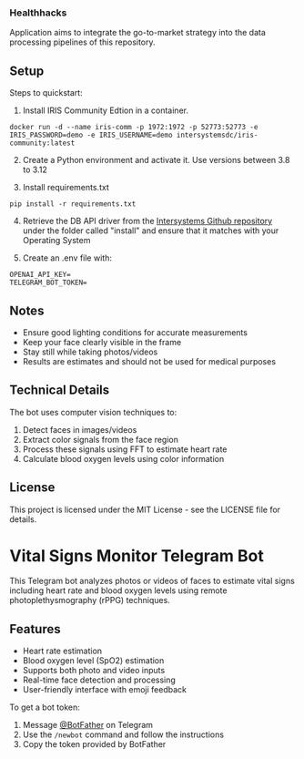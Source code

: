 ### Healthhacks
Application aims to integrate the go-to-market strategy into the data processing pipelines of this repository.
## Setup

Steps to quickstart:
1) Install IRIS Community Edtion in a container.
```
docker run -d --name iris-comm -p 1972:1972 -p 52773:52773 -e IRIS_PASSWORD=demo -e IRIS_USERNAME=demo intersystemsdc/iris-community:latest
```

2) Create a Python environment and activate it. Use versions between 3.8 to 3.12

3) Install requirements.txt 
```
pip install -r requirements.txt
```

4) Retrieve the DB API driver from the [Intersystems Github repository](https://github.com/intersystems-community/hackathon-2024) under the folder called "install" and ensure that it matches with your Operating System

5) Create an .env file with:
```
OPENAI_API_KEY=
TELEGRAM_BOT_TOKEN=
```

## Notes

- Ensure good lighting conditions for accurate measurements
- Keep your face clearly visible in the frame
- Stay still while taking photos/videos
- Results are estimates and should not be used for medical purposes

## Technical Details

The bot uses computer vision techniques to:
1. Detect faces in images/videos
2. Extract color signals from the face region
3. Process these signals using FFT to estimate heart rate
4. Calculate blood oxygen levels using color information

## License

This project is licensed under the MIT License - see the LICENSE file for details.

# Vital Signs Monitor Telegram Bot
This Telegram bot analyzes photos or videos of faces to estimate vital signs including heart rate and blood oxygen levels using remote photoplethysmography (rPPG) techniques.

## Features

- Heart rate estimation
- Blood oxygen level (SpO2) estimation
- Supports both photo and video inputs
- Real-time face detection and processing
- User-friendly interface with emoji feedback


To get a bot token:
1. Message [@BotFather](https://t.me/botfather) on Telegram
2. Use the `/newbot` command and follow the instructions
3. Copy the token provided by BotFather